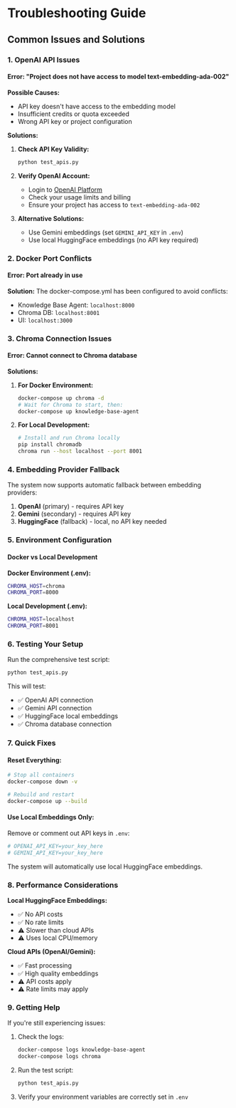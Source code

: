 # Troubleshooting Guide

## Common Issues and Solutions

### 1. OpenAI API Issues

#### Error: "Project does not have access to model text-embedding-ada-002"

**Possible Causes:**
- API key doesn't have access to the embedding model
- Insufficient credits or quota exceeded
- Wrong API key or project configuration

**Solutions:**
1. **Check API Key Validity:**
   ```bash
   python test_apis.py
   ```

2. **Verify OpenAI Account:**
   - Login to [OpenAI Platform](https://platform.openai.com)
   - Check your usage limits and billing
   - Ensure your project has access to `text-embedding-ada-002`

3. **Alternative Solutions:**
   - Use Gemini embeddings (set `GEMINI_API_KEY` in `.env`)
   - Use local HuggingFace embeddings (no API key required)

### 2. Docker Port Conflicts

#### Error: Port already in use

**Solution:**
The docker-compose.yml has been configured to avoid conflicts:
- Knowledge Base Agent: `localhost:8000`
- Chroma DB: `localhost:8001`
- UI: `localhost:3000`

### 3. Chroma Connection Issues

#### Error: Cannot connect to Chroma database

**Solutions:**
1. **For Docker Environment:**
   ```bash
   docker-compose up chroma -d
   # Wait for Chroma to start, then:
   docker-compose up knowledge-base-agent
   ```

2. **For Local Development:**
   ```bash
   # Install and run Chroma locally
   pip install chromadb
   chroma run --host localhost --port 8001
   ```

### 4. Embedding Provider Fallback

The system now supports automatic fallback between embedding providers:

1. **OpenAI** (primary) - requires API key
2. **Gemini** (secondary) - requires API key  
3. **HuggingFace** (fallback) - local, no API key needed

### 5. Environment Configuration

#### Docker vs Local Development

**Docker Environment (.env):**
```bash
CHROMA_HOST=chroma
CHROMA_PORT=8000
```

**Local Development (.env):**
```bash
CHROMA_HOST=localhost
CHROMA_PORT=8001
```

### 6. Testing Your Setup

Run the comprehensive test script:
```bash
python test_apis.py
```

This will test:
- ✅ OpenAI API connection
- ✅ Gemini API connection  
- ✅ HuggingFace local embeddings
- ✅ Chroma database connection

### 7. Quick Fixes

#### Reset Everything:
```bash
# Stop all containers
docker-compose down -v

# Rebuild and restart
docker-compose up --build
```

#### Use Local Embeddings Only:
Remove or comment out API keys in `.env`:
```bash
# OPENAI_API_KEY=your_key_here
# GEMINI_API_KEY=your_key_here
```

The system will automatically use local HuggingFace embeddings.

### 8. Performance Considerations

**Local HuggingFace Embeddings:**
- ✅ No API costs
- ✅ No rate limits
- ⚠️ Slower than cloud APIs
- ⚠️ Uses local CPU/memory

**Cloud APIs (OpenAI/Gemini):**
- ✅ Fast processing
- ✅ High quality embeddings
- ⚠️ API costs apply
- ⚠️ Rate limits may apply

### 9. Getting Help

If you're still experiencing issues:

1. Check the logs:
   ```bash
   docker-compose logs knowledge-base-agent
   docker-compose logs chroma
   ```

2. Run the test script:
   ```bash
   python test_apis.py
   ```

3. Verify your environment variables are correctly set in `.env`
